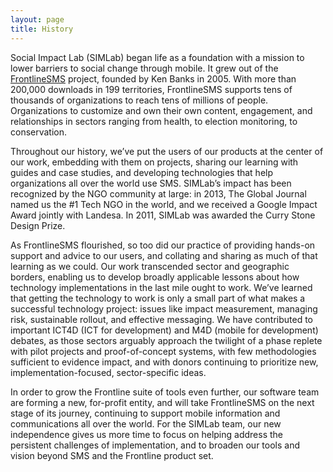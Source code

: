 ```yaml
---
layout: page
title: History
---
```

Social Impact Lab (SIMLab) began life as a foundation with a mission to lower barriers to social change through mobile. It grew out of the [FrontlineSMS](http://www.frontlinesms.com) project, founded by Ken Banks in 2005. With more than 200,000 downloads in 199 territories, FrontlineSMS supports tens of thousands of organizations to reach tens of millions of people. Organizations to customize and own their own content, engagement, and relationships in sectors ranging from health, to election monitoring, to conservation.

Throughout our history, we’ve put the users of our products at the center of our work, embedding with them on projects, sharing our learning with guides and case studies, and developing technologies that help organizations all over the world use SMS. SIMLab’s impact has been recognized by the NGO community at large: in 2013, The Global Journal named us the #1 Tech NGO in the world, and we received a Google Impact Award jointly with Landesa. In 2011, SIMLab was awarded the Curry Stone Design Prize.

As FrontlineSMS flourished, so too did our practice of providing hands-on support and advice to our users, and collating and sharing as much of that learning as we could. Our work transcended sector and geographic borders, enabling us to develop broadly applicable lessons about how technology implementations in the last mile ought to work. We’ve learned that getting the technology to work is only a small part of what makes a successful technology project: issues like impact measurement, managing risk, sustainable rollout, and effective messaging. We have contributed to important ICT4D (ICT for development) and M4D (mobile for development) debates, as those sectors arguably approach the twilight of a phase replete with pilot projects and proof-of-concept systems, with few methodologies sufficient to evidence impact, and with donors continuing to prioritize new, implementation-focused, sector-specific ideas.

In order to grow the Frontline suite of tools even further, our software team are forming a new, for-profit entity, and will take FrontlineSMS on the next stage of its journey, continuing to support mobile information and communications all over the world. For the SIMLab team, our new independence gives us more time to focus on helping address the persistent challenges of implementation, and to broaden our tools and vision beyond SMS and the Frontline product set.


